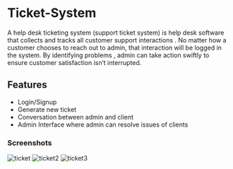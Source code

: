 # Ticket-System
A help desk ticketing system (support ticket system) is help desk software that collects and tracks all customer support interactions . No matter how a customer chooses to reach out to admin, that interaction will be logged in the system. By identifying problems , admin can take action swiftly to ensure customer satisfaction isn’t interrupted. 

## Features
- Login/Signup
- Generate new ticket
- Conversation between admin and client
- Admin Interface where admin can resolve issues of clients

### Screenshots 
![ticket](https://user-images.githubusercontent.com/71602162/119549327-b9914380-bdb4-11eb-813f-9e5662ed9a8c.png)
![ticket2](https://user-images.githubusercontent.com/71602162/119549334-bb5b0700-bdb4-11eb-82de-64479906d448.png)
![ticket3](https://user-images.githubusercontent.com/71602162/119549336-bbf39d80-bdb4-11eb-9060-31ce164dbd9c.png)
